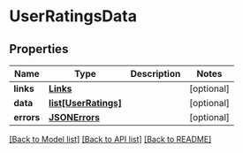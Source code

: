 # UserRatingsData

## Properties
Name | Type | Description | Notes
------------ | ------------- | ------------- | -------------
**links** | [**Links**](Links.md) |  | [optional] 
**data** | [**list[UserRatings]**](UserRatings.md) |  | [optional] 
**errors** | [**JSONErrors**](JSONErrors.md) |  | [optional] 

[[Back to Model list]](../README.md#documentation-for-models) [[Back to API list]](../README.md#documentation-for-api-endpoints) [[Back to README]](../README.md)


